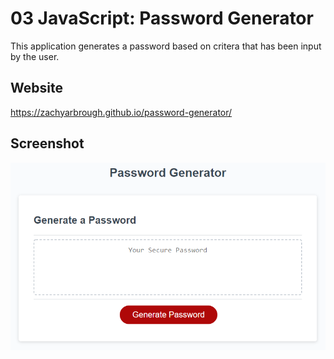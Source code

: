 # 03 JavaScript: Password Generator

This application generates a password based on critera that has been input by the user.

## Website

https://zachyarbrough.github.io/password-generator/

## Screenshot

![password generator screenshot](./Assets/generate-password.png)
